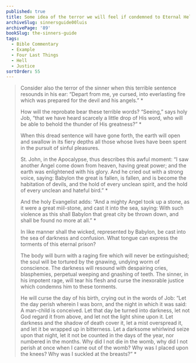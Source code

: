 ```yaml
---
published: true
title: Some idea of the terror we will feel if condemned to Eternal Hell
archiveSlug: sinnersguide00luis
archivePage: '89'
bookSlug: the-sinners-guide
tags:
  - Bible Commentary
  - Example
  - Four Last Things
  - Hell
  - Justice
sortOrder: 55
---
```


> Consider also the terror of the sinner when this terrible sentence resounds in his ear: “Depart from me, ye cursed, into everlasting fire which was prepared for the devil and his angels.” \*
>
> How will the reprobate bear these terrible words? “Seeing,” says holy Job, “that we have heard scarcely a little drop of His word, who will be able to behold the thunder of His greatness?” \*
>
> When this dread sentence will have gone forth, the earth will open and swallow in its fiery depths all those whose lives have been spent in the pursuit of sinful pleasures.
>
> St. John, in the Apocalypse, thus describes this awful moment: “I saw another Angel come down from heaven, having great power; and the earth was enlightened with his glory. And he cried out with a strong voice, saying: Babylon the great is fallen, is fallen, and is become the habitation of devils, and the hold of every unclean spirit, and the hold of every unclean and hateful bird.” \*
>
> And the holy Evangelist adds: “And a mighty Angel took up a stone, as it were a great miil-stone, and cast it into the sea, saying: With such violence as this shall Babylon that great city be thrown down, and shall be found no more at all.” \*
>
> In like manner shall the wicked, represented by Babylon, be cast into the sea of darkness and confusion. What tongue can express the torments of this eternal prison?
>
> The body will burn with a raging fire which will never be extinguished; the soul will be tortured by the gnawing, undying worm of conscience. The darkness will resound with despairing cries, blasphemies, perpetual weeping and gnashing of teeth. The sinner, in his impotent rage, will tear his flesh and curse the inexorable justice which condemns him to these torments.
>
> He will curse the day of his birth, crying out in the words of Job: “Let the day perish wherein I was born, and the night in which it was said: A man-child is conceived. Let that day be turned into darkness, let not God regard it from above, and let not the light shine upon it. Let darkness and the shadow of death cover it, let a mist overspread it, and let it be wrapped up in bitterness. Let a darksome whirlwind seize upon that night, let it not be counted in the days of the year, nor numbered in the months. Why did I not die in the womb, why did I not perish at once when I came out of the womb? Why was I placed upon the knees? Why was I suckled at the breasts?” \*
